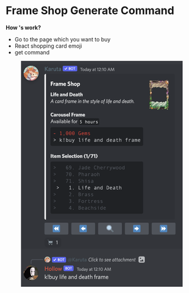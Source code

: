 # Frame Shop Generate Command

**How 's work?**

* Go to the page which you want to buy&#x20;
* React shopping card emoji
* get command

<figure><img src="../.gitbook/assets/image (19).png" alt=""><figcaption></figcaption></figure>
